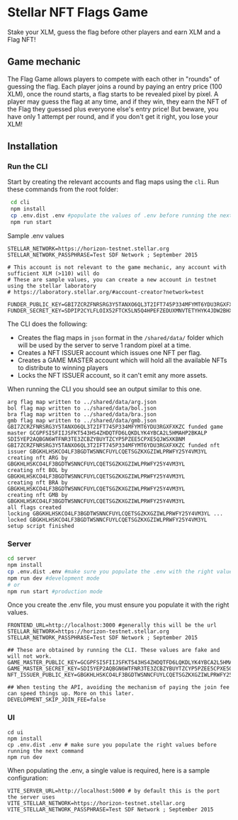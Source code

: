 # Stellar NFT Flags Game

Stake your XLM, guess the flag before other players and earn XLM and a Flag NFT!

## Game mechanic

The Flag Game allows players to compete with each other in "rounds" of guessing the flag. Each player joins a round by paying an entry price (100 XLM), once the round starts, a flag starts to be revealed pixel by pixel. A player may guess the flag at any time, and if they win, they earn the NFT of the Flag they guessed plus everyone else's entry price! But beware, you have only 1 attempt per round, and if you don't get it right, you lose your XLM!

## Installation

### Run the CLI

Start by creating the relevant accounts and flag maps using the `cli`. Run these commands from the root folder:

```bash
 cd cli
 npm install
 cp .env.dist .env #populate the values of .env before running the next command
 npm run start
```

Sample .env values

```
STELLAR_NETWORK=https://horizon-testnet.stellar.org
STELLAR_NETWORK_PASSPHRASE=Test SDF Network ; September 2015

# This account is not relevant to the game mechanic, any account with sufficient XLM (>110) will do
# These are sample values, you can create a new account in testnet using the stellar laboratory
# https://laboratory.stellar.org/#account-creator?network=test

FUNDER_PUBLIC_KEY=GBI7ZCRZFNRSRG3Y5TANXO6QL3T2IFT745P334MFYMT6YDU3RGXFXKZG
FUNDER_SECRET_KEY=SDPIP2CYLFLOIX52FTCK5LN5Q4HPEFZEDUXMNVTETYHYK4JDW2BHXHEM
```

The CLI does the following:

* Creates the flag maps in `json` format in the `/shared/data/` folder which will be used by the server to serve 1
  random pixel at a time.
* Creates a NFT ISSUER account which issues one NFT per flag.
* Creates a GAME MASTER account which will hold all the available NFTs to distribute to winning players
* Locks the NFT ISSUER account, so it can't emit any more assets.

When running the CLI you should see an output similar to this one.

```
arg flag map written to ../shared/data/arg.json
bol flag map written to ../shared/data/bol.json
bra flag map written to ../shared/data/bra.json
gmb flag map written to ../shared/data/gmb.json
GBI7ZCRZFNRSRG3Y5TANXO6QL3T2IFT745P334MFYMT6YDU3RGXFXKZC funded game master GCGPFSI5FIIJSFKT543HS4ZHDQTFD6LQKDLYK4YBCA2L5HMAHP2BKALP SDI5YEP2AQBGN6WTFNR3TE3ZCBZYBUYTZCYP5PZEE5CPXE5QJWSXKBNM
GBI7ZCRZFNRSRG3Y5TANXO6QL3T2IFT745P334MFYMT6YDU3RGXFXKZC funded nft issuer GBGKHLHSKCO4LF3BGDTWSNNCFUYLCQETSGZKXGZIWLPRWFY25Y4VM3YL
creating nft ARG by GBGKHLHSKCO4LF3BGDTWSNNCFUYLCQETSGZKXGZIWLPRWFY25Y4VM3YL
creating nft BOL by GBGKHLHSKCO4LF3BGDTWSNNCFUYLCQETSGZKXGZIWLPRWFY25Y4VM3YL
creating nft BRA by GBGKHLHSKCO4LF3BGDTWSNNCFUYLCQETSGZKXGZIWLPRWFY25Y4VM3YL
creating nft GMB by GBGKHLHSKCO4LF3BGDTWSNNCFUYLCQETSGZKXGZIWLPRWFY25Y4VM3YL
all flags created
locking GBGKHLHSKCO4LF3BGDTWSNNCFUYLCQETSGZKXGZIWLPRWFY25Y4VM3YL ...
locked GBGKHLHSKCO4LF3BGDTWSNNCFUYLCQETSGZKXGZIWLPRWFY25Y4VM3YL
setup script finished
```

### Server

```bash
cd server
npm install
cp .env.dist .env #make sure you populate the .env with the right values
npm run dev #development mode
# or
npm run start #production mode
```

Once you create the .env file, you must ensure you populate it with the right values.

```
FRONTEND_URL=http://localhost:3000 #generally this will be the url
STELLAR_NETWORK=https://horizon-testnet.stellar.org
STELLAR_NETWORK_PASSPHRASE=Test SDF Network ; September 2015

## These are obtained by running the CLI. These values are fake and will not work.
GAME_MASTER_PUBLIC_KEY=GCGPFSI5FIIJSFKT543HS4ZHDQTFD6LQKDLYK4YBCA2L5HMAHP2BKALA
GAME_MASTER_SECRET_KEY=SDI5YEP2AQBGN6WTFNR3TE3ZCBZYBUYTZCYP5PZEE5CPXE5QJWSXKBNN
NFT_ISSUER_PUBLIC_KEY=GBGKHLHSKCO4LF3BGDTWSNNCFUYLCQETSGZKXGZIWLPRWFY25Y4VM3A2

## When testing the API, avoiding the mechanism of paying the join fee can speed things up. More on this later.
DEVELOPMENT_SKIP_JOIN_FEE=false
```

### UI

```
cd ui
npm install
cp .env.dist .env # make sure you populate the right values before running the next command
npm run dev
```

When populating the .env, a single value is required, here is a sample configuration:

```
VITE_SERVER_URL=http://localhost:5000 # by default this is the port the server uses
VITE_STELLAR_NETWORK=https://horizon-testnet.stellar.org
VITE_STELLAR_NETWORK_PASSPHRASE=Test SDF Network ; September 2015
```
